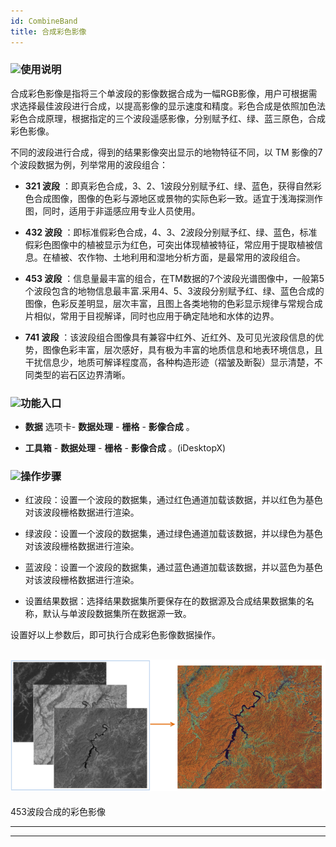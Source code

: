 ```yaml
---
id: CombineBand
title: 合成彩色影像  
---  
```

### ![](../../img/read.gif)使用说明




合成彩色影像是指将三个单波段的影像数据合成为一幅RGB影像，用户可根据需求选择最佳波段进行合成，以提高影像的显示速度和精度。彩色合成是依照加色法彩色合成原理，根据指定的三个波段遥感影像，分别赋予红、绿、蓝三原色，合成彩色影像。



不同的波段进行合成，得到的结果影像突出显示的地物特征不同，以 TM 影像的7个波段数据为例，列举常用的波段组合：



* **321 波段**
：即真彩色合成，3、2、1波段分别赋予红、绿、蓝色，获得自然彩色合成图像，图像的色彩与源地区或景物的实际色彩一致。适宜于浅海探测作图，同时，适用于非遥感应用专业人员使用。

* **432 波段**
：即标准假彩色合成，4、3、2波段分别赋予红、绿、蓝色，标准假彩色图像中的植被显示为红色，可突出体现植被特征，常应用于提取植被信息。在植被、农作物、土地利用和湿地分析方面，是最常用的波段组合。

* **453 波段**
：信息量最丰富的组合，在TM数据的7个波段光谱图像中，一般第5个波段包含的地物信息最丰富.采用4、5、3波段分别赋予红、绿、蓝色合成的图像，色彩反差明显，层次丰富，且图上各类地物的色彩显示规律与常规合成片相似，常用于目视解译，同时也应用于确定陆地和水体的边界。

* **741 波段**
：该波段组合图像具有兼容中红外、近红外、及可见光波段信息的优势，图像色彩丰富，层次感好，具有极为丰富的地质信息和地表环境信息，且干扰信息少，地质可解译程度高，各种构造形迹（褶皱及断裂）显示清楚，不同类型的岩石区边界清晰。



### ![](../../img/read.gif)功能入口



* **数据** 选项卡- **数据处理** - **栅格** - **影像合成** 。

* **工具箱** - **数据处理** - **栅格** - **影像合成** 。(iDesktopX)



### ![](../../img/read.gif)操作步骤



* 红波段：设置一个波段的数据集，通过红色通道加载该数据，并以红色为基色对该波段栅格数据进行渲染。

* 绿波段：设置一个波段的数据集，通过绿色通道加载该数据，并以绿色为基色对该波段栅格数据进行渲染。

* 蓝波段：设置一个波段的数据集，通过蓝色通道加载该数据，并以蓝色为基色对该波段栅格数据进行渲染。

* 设置结果数据：选择结果数据集所要保存在的数据源及合成结果数据集的名称，默认与单波段数据集所在数据源一致。



设置好以上参数后，即可执行合成彩色影像数据操作。



![](img/CombineBandResult.png)  
---  
453波段合成的彩色影像  




* * *



[](http://www.supermap.com)  

---

